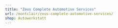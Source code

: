 ```yaml
---
title: "Zeus Complete Automotive Services"
url: /montclair/zeus-complete-automotive-services/
shop: Autowerkstatt
---
```

